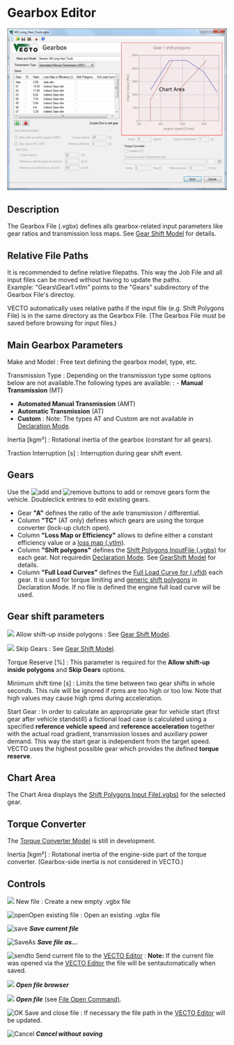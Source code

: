 Gearbox Editor
==============


![](pics/GBX-Editor.svg)


Description
-----------


The Gearbox File (.vgbx) defines alls gearbox-related input parameters like gear ratios and transmission loss maps. See [Gear Shift Model](#gear-shift-model) for details.


Relative File Paths
------------------


It is recommended to define relative filepaths. This way the Job File and all input files can be moved without having to update the paths. \
Example: "Gears\\Gear1.vtlm" points to the "Gears" subdirectory of the Gearbox File's directoy.

VECTO automatically uses relative paths if the input file (e.g. Shift Polygons File) is in the same directory as the Gearbox File. (The Gearbox File must be saved before browsing for input files.)


Main Gearbox Parameters
-----------------------


Make and Model
:   Free text defining the gearbox model, type, etc.


Transmission Type
:   Depending on the transmission type some options below are not available.The following types are available:
:   -   **Manual Transmission** (MT)
-   **Automated Manual Transmission** (AMT)
-   **Automatic Transmission** (AT)
-   **Custom**
:	Note: The types AT and Custom are not available in [Declaration Mode](#declaration-mode).


Inertia \[kgm²\]
:   Rotational inertia of the gearbox (constant for all gears).


Traction Interruption \[s\]
:   Interruption during gear shift event.


Gears
-----


Use the ![add](pics/plus-circle-icon.png) and ![remove](pics/minus-circle-icon.png) buttons to add or remove gears form the vehicle. Doubleclick entries to edit existing gears.

-   Gear **"A"** defines the ratio of the axle transmission / differential.
-   Column **"TC"** (AT only) defines which gears are using the torque converter (lock-up clutch open).
-   Column **"Loss Map or Efficiency"** allows to define either a constant efficiency value or a [loss map (.vtlm)](#transmission-loss-map-.vtlm).
-   Column **"Shift polygons"** defines the [Shift Polygons InputFile (.vgbs)](#shift-polygons-input-file-.vgbs) for each gear. Not requiredin [Declaration Mode](#declaration-mode). See [GearShift Model](#gear-shift-model) for details.
-	Column **"Full Load Curves"** defines the [Full Load Curve for (.vfld)](#full-load-and-drag-curves-.vfld) each gear. It is used for torque limiting and [generic shift polygons](#gear-shift-model) in Declaration Mode. If no file is defined the engine full load curve will be used. 


Gear shift parameters
---------------------


![](pics/checkbox.png) Allow shift-up inside polygons
:   See [Gear Shift Model](#gear-shift-model).

![](pics/checkbox.png) Skip Gears
:   See [Gear Shift Model](#gear-shift-model).


Torque Reserve \[%\]
:   This parameter is required for the **Allow shift-up inside polygons** and **Skip Gears** options.


Minimum shift time \[s\]
:   Limits the time between two gear shifts in whole seconds. This rule will be ignored if rpms are too high or too low. Note that high values may cause high rpms during acceleration.


Start Gear
:   In order to calculate an appropriate gear for vehicle start (first gear after vehicle standstill) a fictional load case is calculated using a specified **reference vehicle speed** and **reference acceleration** together with the actual road gradient, transmission losses and auxiliary power demand. This way the start gear is independent from the target speed. VECTO uses the highest possible gear which provides the defined **torque reserve**.


Chart Area
----------


The Chart Area displays the [Shift Polygons Input File(.vgbs)](#shift-polygons-input-file-.vgbs) for the selected gear.


Torque Converter
----------------


The [Torque Converter Model](#torque-converter-model) is still in development.

Inertia \[kgm²\]
:   Rotational inertia of the engine-side part of the torque converter.
(Gearbox-side inertia is not considered in VECTO.)


Controls
--------


![](pics/blue-document-icon.png) New file
:   Create a new empty .vgbx file

![open](pics/Open-icon.png)Open existing file
:   Open an existing .vgbx file


![save](pics/Actions-document-save-icon.png) ***Save current file***

![SaveAs](pics/Actions-document-save-as-icon.png) ***Save file as...***

![sendto](pics/export-icon.png) Send current file to the [VECTO Editor](#job-editor)
:   **Note:** If the current file was opened via the [VECTO Editor](#job-editor) the file will be sentautomatically when saved.


![](pics/browse.png) ***Open file browser***

![](pics/OpenFile.PNG) ***Open file*** (see [File Open Command)](#settings).

![OK](pics/OK.png) Save and close file
:   If necessary the file path in the [VECTO Editor](#job-editor) will
be updated.


![Cancel](pics/Cancel.png) ***Cancel without saving***
